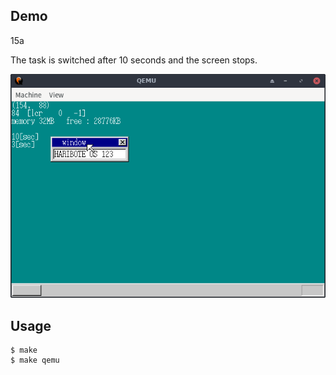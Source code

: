 ## Demo

15a

The task is switched after 10 seconds and the screen stops.

![template](https://github.com/watermelon892/OSPractice/blob/master/15_MultiTask1/pic/15a.png)

## Usage

```
$ make
$ make qemu
```
